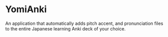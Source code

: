# YomiAnki
An application that automatically adds pitch accent, and pronunciation files to the entire Japanese learning Anki deck of your choice.
